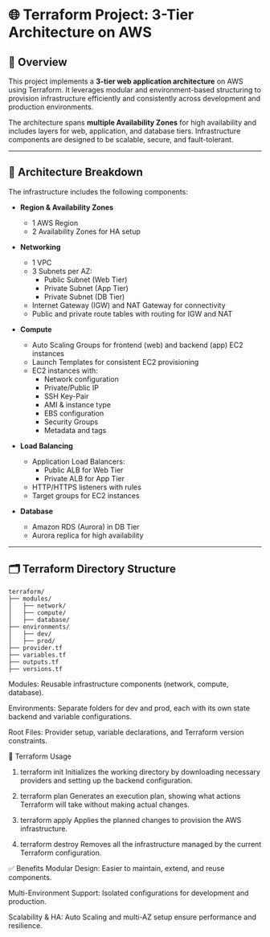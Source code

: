 # 🌐 Terraform Project: 3-Tier Architecture on AWS

## 🧭 Overview

This project implements a **3-tier web application architecture** on AWS using Terraform. It leverages modular and environment-based structuring to provision infrastructure efficiently and consistently across development and production environments.

The architecture spans **multiple Availability Zones** for high availability and includes layers for web, application, and database tiers. Infrastructure components are designed to be scalable, secure, and fault-tolerant.

---

## 🧱 Architecture Breakdown

The infrastructure includes the following components:

- **Region & Availability Zones**
  - 1 AWS Region
  - 2 Availability Zones for HA setup

- **Networking**
  - 1 VPC
  - 3 Subnets per AZ:
    - Public Subnet (Web Tier)
    - Private Subnet (App Tier)
    - Private Subnet (DB Tier)
  - Internet Gateway (IGW) and NAT Gateway for connectivity
  - Public and private route tables with routing for IGW and NAT

- **Compute**
  - Auto Scaling Groups for frontend (web) and backend (app) EC2 instances
  - Launch Templates for consistent EC2 provisioning
  - EC2 instances with:
    - Network configuration
    - Private/Public IP
    - SSH Key-Pair
    - AMI & instance type
    - EBS configuration
    - Security Groups
    - Metadata and tags

- **Load Balancing**
  - Application Load Balancers:
    - Public ALB for Web Tier
    - Private ALB for App Tier
  - HTTP/HTTPS listeners with rules
  - Target groups for EC2 instances

- **Database**
  - Amazon RDS (Aurora) in DB Tier
  - Aurora replica for high availability

---

## 🗂️ Terraform Directory Structure

```plaintext
terraform/
├── modules/
│   ├── network/
│   ├── compute/
│   ├── database/
├── environments/
│   ├── dev/
│   ├── prod/
├── provider.tf
├── variables.tf
├── outputs.tf
├── versions.tf
```
Modules: Reusable infrastructure components (network, compute, database).

Environments: Separate folders for dev and prod, each with its own state backend and variable configurations.

Root Files: Provider setup, variable declarations, and Terraform version constraints.

🔧 Terraform Usage
1. terraform init
Initializes the working directory by downloading necessary providers and setting up the backend configuration.

2. terraform plan
Generates an execution plan, showing what actions Terraform will take without making actual changes.

3. terraform apply
Applies the planned changes to provision the AWS infrastructure.

4. terraform destroy
Removes all the infrastructure managed by the current Terraform configuration.

✅ Benefits
Modular Design: Easier to maintain, extend, and reuse components.

Multi-Environment Support: Isolated configurations for development and production.

Scalability & HA: Auto Scaling and multi-AZ setup ensure performance and resilience.

